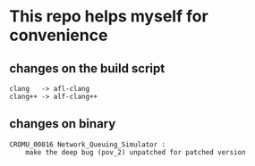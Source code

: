 # This repo helps myself for convenience


## changes on the build script
    clang   -> afl-clang
    clang++ -> alf-clang++

## changes on binary
    CROMU_00016 Network_Queuing_Simulator : 
        make the deep bug (pov_2) unpatched for patched version
